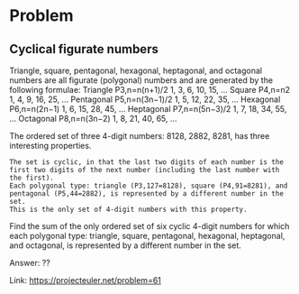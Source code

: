 Problem
===

Cyclical figurate numbers
---


Triangle, square, pentagonal, hexagonal, heptagonal, and octagonal numbers are all figurate (polygonal) numbers and are generated by the following formulae:
Triangle 	  	P3,n=n(n+1)/2 	  	1, 3, 6, 10, 15, ...
Square 	  	P4,n=n2 	  	1, 4, 9, 16, 25, ...
Pentagonal 	  	P5,n=n(3n−1)/2 	  	1, 5, 12, 22, 35, ...
Hexagonal 	  	P6,n=n(2n−1) 	  	1, 6, 15, 28, 45, ...
Heptagonal 	  	P7,n=n(5n−3)/2 	  	1, 7, 18, 34, 55, ...
Octagonal 	  	P8,n=n(3n−2) 	  	1, 8, 21, 40, 65, ...

The ordered set of three 4-digit numbers: 8128, 2882, 8281, has three interesting properties.

    The set is cyclic, in that the last two digits of each number is the first two digits of the next number (including the last number with the first).
    Each polygonal type: triangle (P3,127=8128), square (P4,91=8281), and pentagonal (P5,44=2882), is represented by a different number in the set.
    This is the only set of 4-digit numbers with this property.

Find the sum of the only ordered set of six cyclic 4-digit numbers for which each polygonal type: triangle, square, pentagonal, hexagonal, heptagonal, and octagonal, is represented by a different number in the set.


Answer: ??

Link: https://projecteuler.net/problem=61